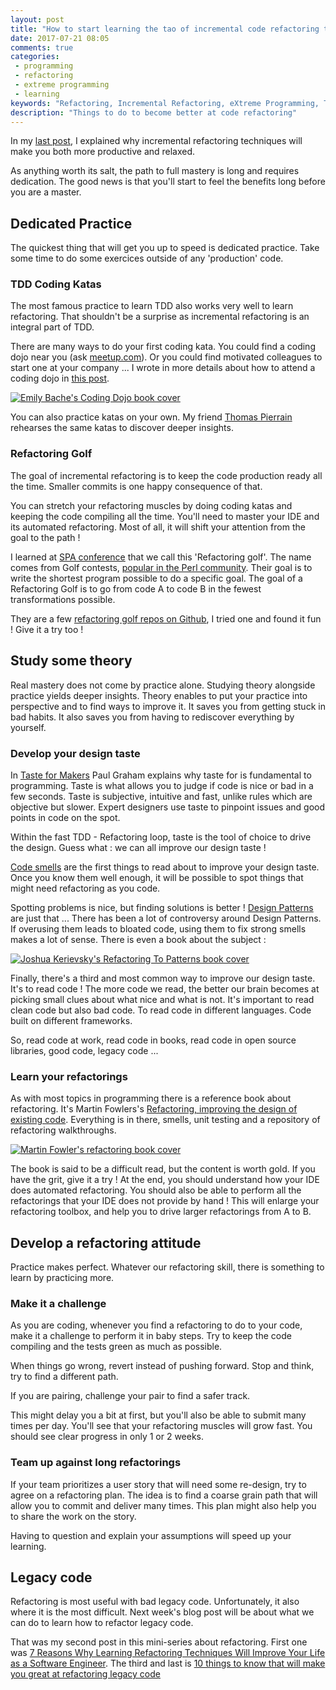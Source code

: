 ```yaml
---
layout: post
title: "How to start learning the tao of incremental code refactoring today"
date: 2017-07-21 08:05
comments: true
categories: 
 - programming
 - refactoring
 - extreme programming
 - learning
keywords: "Refactoring, Incremental Refactoring, eXtreme Programming, TDD, Programming, Software"
description: "Things to do to become better at code refactoring"
---
```

In my [last post](/7-reasons-why-learning-refactoring-techniques-will-improve-your-life-as-a-software-engineer/), I explained why incremental refactoring techniques will make you both more productive and relaxed.

As anything worth its salt, the path to full mastery is long and requires dedication. The good news is that you'll start to feel the benefits long before you are a master.

## Dedicated Practice

The quickest thing that will get you up to speed is dedicated practice. Take some time to do some exercices outside of any 'production' code.

### TDD Coding Katas

The most famous practice to learn TDD also works very well to learn refactoring. That shouldn't be a surprise as incremental refactoring is an integral part of TDD.

There are many ways to do your first coding kata. You could find a coding dojo near you (ask [meetup.com](https://www.meetup.com/)). Or you could find motivated colleagues to start one at your company ... I wrote in more details about how to attend a coding dojo in [this post](/from-apprentice-to-master-how-to-learn-tdd-test-driven-development/).

[![Emily Bache's Coding Dojo book cover]({{site.url}}/imgs/2017-07-21-how-to-start-learning-the-tao-of-incremental-code-refactoring-today/coding-dojo.jpg)](https://www.amazon.com/gp/product/919811803X/ref=as_li_tl?ie=UTF8&camp=1789&creative=9325&creativeASIN=919811803X&linkCode=as2&tag=pbourgau-20&linkId=340ea938a5e4f00178676804ac6c2278)

You can also practice katas on your own. My friend [Thomas Pierrain](https://twitter.com/tpierrain) rehearses the same katas to discover deeper insights.

### Refactoring Golf

The goal of incremental refactoring is to keep the code production ready all the time. Smaller commits is one happy consequence of that.

You can stretch your refactoring muscles by doing coding katas and keeping the code compiling all the time. You'll need to master your IDE and its automated refactoring. Most of all, it will shift your attention from the goal to the path !

I learned at [SPA conference](https://www.spaconference.org/spa2017/) that we call this 'Refactoring golf'. The name comes from Golf contests, [popular in the Perl community](http://wiki.c2.com/?PerlGolf). Their goal is to write the shortest program possible to do a specific goal. The goal of a Refactoring Golf is to go from code A to code B in the fewest transformations possible.

They are a few [refactoring golf repos on Github](https://github.com/search?utf8=%E2%9C%93&q=refactoring+golf&type=), I tried one and found it fun ! Give it a try too !

## Study some theory

Real mastery does not come by practice alone. Studying theory alongside practice yields deeper insights. Theory enables to put your practice into perspective and to find ways to improve it. It saves you from getting stuck in bad habits. It also saves you from having to rediscover everything by yourself.

### Develop your design taste

In [Taste for Makers](http://www.paulgraham.com/taste.html) Paul Graham explains why taste for is fundamental to programming. Taste is what allows you to judge if code is nice or bad in a few seconds. Taste is subjective, intuitive and fast, unlike rules which are objective but slower. Expert designers use taste to pinpoint issues and good points in code on the spot.

Within the fast TDD - Refactoring loop, taste is the tool of choice to drive the design. Guess what : we can all improve our design taste !

[Code smells](https://blog.codinghorror.com/code-smells/) are the first things to read about to improve your design taste. Once you know them well enough, it will be possible to spot things that might need refactoring as you code.

Spotting problems is nice, but finding solutions is better ! [Design Patterns](https://en.wikipedia.org/wiki/Software_design_pattern) are just that ... There has been a lot of controversy around Design Patterns. If overusing them leads to bloated code, using them to fix strong smells makes a lot of sense. There is even a book about the subject :

[![Joshua Kerievsky's Refactoring To Patterns book cover]({{site.url}}/imgs/2017-07-21-how-to-start-learning-the-tao-of-incremental-code-refactoring-today/refactoring-to-patterns.jpg)](https://www.amazon.com/gp/product/0321213351/ref=as_li_tl?ie=UTF8&camp=1789&creative=9325&creativeASIN=0321213351&linkCode=as2&tag=pbourgau-20&linkId=d79d093008fb9e77f75ea2089d6cbdae)

Finally, there's a third and most common way to improve our design taste. It's to read code ! The more code we read, the better our brain becomes at picking small clues about what nice and what is not. It's important to read clean code but also bad code. To read code in different languages. Code built on different frameworks. 

So, read code at work, read code in books, read code in open source libraries, good code, legacy code ...

### Learn your refactorings

As with most topics in programming there is a reference book about refactoring. It's Martin Fowlers's [Refactoring, improving the design of existing code](https://www.amazon.com/gp/product/0201485672/ref=as_li_tl?ie=UTF8&camp=1789&creative=9325&creativeASIN=0201485672&linkCode=as2&tag=pbourgau-20&linkId=73fc09a5a451402a7036509ae62e8c66). Everything is in there, smells, unit testing and a repository of refactoring walkthroughs.

[![Martin Fowler's refactoring book cover]({{site.url}}/imgs/2017-07-21-how-to-start-learning-the-tao-of-incremental-code-refactoring-today/refactoring.jpg)](https://www.amazon.com/gp/product/0201485672/ref=as_li_tl?ie=UTF8&camp=1789&creative=9325&creativeASIN=0201485672&linkCode=as2&tag=pbourgau-20&linkId=73fc09a5a451402a7036509ae62e8c66)

The book is said to be a difficult read, but the content is worth gold. If you have the grit, give it a try ! At the end, you should understand how your IDE does automated refactoring. You should also be able to perform all the refactorings that your IDE does not provide by hand ! This will enlarge your refactoring toolbox, and help you to drive larger refactorings from A to B.

## Develop a refactoring attitude

Practice makes perfect. Whatever our refactoring skill, there is something to learn by practicing more.

### Make it a challenge

As you are coding, whenever you find a refactoring to do to your code, make it a challenge to perform it in baby steps. Try to keep the code compiling and the tests green as much as possible.

When things go wrong, revert instead of pushing forward. Stop and think, try to find a different path.

If you are pairing, challenge your pair to find a safer track.

This might delay you a bit at first, but you'll also be able to submit many times per day. You'll see that your refactoring muscles will grow fast. You should see clear progress in only 1 or 2 weeks.

### Team up against long refactorings

If your team prioritizes a user story that will need some re-design, try to agree on a refactoring plan. The idea is to find a coarse grain path that will allow you to commit and deliver many times. This plan might also help you to share the work on the story.

Having to question and explain your assumptions will speed up your learning. 

## Legacy code

Refactoring is most useful with bad legacy code. Unfortunately, it also where it is the most difficult. Next week's blog post will be about what we can do to learn how to refactor legacy code.

That was my second post in this mini-series about refactoring. First one was [7 Reasons Why Learning Refactoring Techniques Will Improve Your Life as a Software Engineer](/7-reasons-why-learning-refactoring-techniques-will-improve-your-life-as-a-software-engineer/). The third and last is [10 things to know that will make you great at refactoring legacy code](/10-things-to-know-that-will-make-you-great-at-refactoring-legacy-code/)
